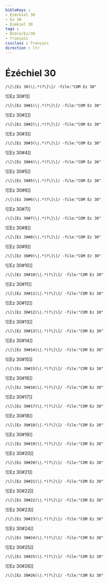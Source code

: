 ```yaml
---
bibleKeys : 
- Ézéchiel 30
- Ez 30
- Ezekiel 30
tags : 
- Bible/Ez/30
- français
cssclass : français
direction : ltr
---
```


# Ézéchiel 30

```query
/\[\[Ez 30(\|.*)?\]\]/ -file:"COM Ez 30"
```



![[Ez 30#1]]

```query
/\[\[Ez 30#1(\|.*)?\]\]/ -file:"COM Ez 30"
```

![[Ez 30#2]]

```query
/\[\[Ez 30#2(\|.*)?\]\]/ -file:"COM Ez 30"
```

![[Ez 30#3]]

```query
/\[\[Ez 30#3(\|.*)?\]\]/ -file:"COM Ez 30"
```

![[Ez 30#4]]

```query
/\[\[Ez 30#4(\|.*)?\]\]/ -file:"COM Ez 30"
```

![[Ez 30#5]]

```query
/\[\[Ez 30#5(\|.*)?\]\]/ -file:"COM Ez 30"
```

![[Ez 30#6]]

```query
/\[\[Ez 30#6(\|.*)?\]\]/ -file:"COM Ez 30"
```

![[Ez 30#7]]

```query
/\[\[Ez 30#7(\|.*)?\]\]/ -file:"COM Ez 30"
```

![[Ez 30#8]]

```query
/\[\[Ez 30#8(\|.*)?\]\]/ -file:"COM Ez 30"
```

![[Ez 30#9]]

```query
/\[\[Ez 30#9(\|.*)?\]\]/ -file:"COM Ez 30"
```

![[Ez 30#10]]

```query
/\[\[Ez 30#10(\|.*)?\]\]/ -file:"COM Ez 30"
```

![[Ez 30#11]]

```query
/\[\[Ez 30#11(\|.*)?\]\]/ -file:"COM Ez 30"
```

![[Ez 30#12]]

```query
/\[\[Ez 30#12(\|.*)?\]\]/ -file:"COM Ez 30"
```

![[Ez 30#13]]

```query
/\[\[Ez 30#13(\|.*)?\]\]/ -file:"COM Ez 30"
```

![[Ez 30#14]]

```query
/\[\[Ez 30#14(\|.*)?\]\]/ -file:"COM Ez 30"
```

![[Ez 30#15]]

```query
/\[\[Ez 30#15(\|.*)?\]\]/ -file:"COM Ez 30"
```

![[Ez 30#16]]

```query
/\[\[Ez 30#16(\|.*)?\]\]/ -file:"COM Ez 30"
```

![[Ez 30#17]]

```query
/\[\[Ez 30#17(\|.*)?\]\]/ -file:"COM Ez 30"
```

![[Ez 30#18]]

```query
/\[\[Ez 30#18(\|.*)?\]\]/ -file:"COM Ez 30"
```

![[Ez 30#19]]

```query
/\[\[Ez 30#19(\|.*)?\]\]/ -file:"COM Ez 30"
```

![[Ez 30#20]]

```query
/\[\[Ez 30#20(\|.*)?\]\]/ -file:"COM Ez 30"
```

![[Ez 30#21]]

```query
/\[\[Ez 30#21(\|.*)?\]\]/ -file:"COM Ez 30"
```

![[Ez 30#22]]

```query
/\[\[Ez 30#22(\|.*)?\]\]/ -file:"COM Ez 30"
```

![[Ez 30#23]]

```query
/\[\[Ez 30#23(\|.*)?\]\]/ -file:"COM Ez 30"
```

![[Ez 30#24]]

```query
/\[\[Ez 30#24(\|.*)?\]\]/ -file:"COM Ez 30"
```

![[Ez 30#25]]

```query
/\[\[Ez 30#25(\|.*)?\]\]/ -file:"COM Ez 30"
```

![[Ez 30#26]]

```query
/\[\[Ez 30#26(\|.*)?\]\]/ -file:"COM Ez 30"
```

